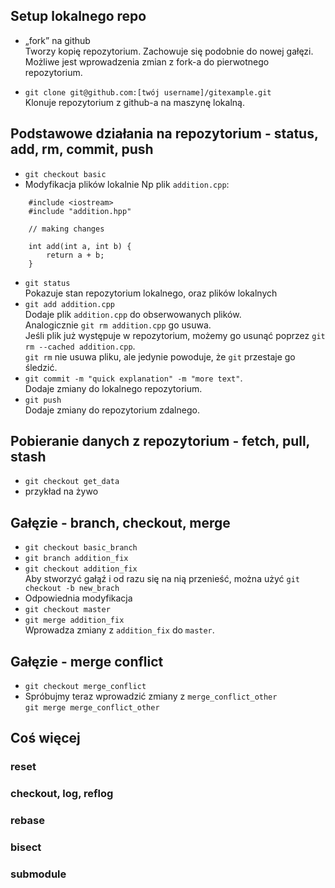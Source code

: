 ## Setup lokalnego repo
* „fork” na github  
    Tworzy kopię repozytorium. Zachowuje się podobnie do nowej gałęzi.
    Możliwe jest wprowadzenia zmian z fork-a
    do pierwotnego repozytorium.

* `git clone git@github.com:[twój username]/gitexample.git`  
    Klonuje repozytorium z github-a na maszynę lokalną.

## Podstawowe działania na repozytorium - status, add, rm, commit, push
* `git checkout basic`
* Modyfikacja plików lokalnie
Np plik `addition.cpp`:
```
    #include <iostream>
    #include "addition.hpp"

    // making changes

    int add(int a, int b) {
        return a + b;
    }
```
* `git status`  
Pokazuje stan repozytorium lokalnego, oraz plików lokalnych
* `git add addition.cpp`  
Dodaje plik `addition.cpp` do obserwowanych plików.  
Analogicznie `git rm addition.cpp` go usuwa.  
Jeśli plik już występuje w repozytorium, możemy go usunąć poprzez `git rm --cached addition.cpp`.  
`git rm` nie usuwa pliku, ale jedynie powoduje, że `git` przestaje go śledzić.
* `git commit -m "quick explanation" -m "more text"`.  
Dodaje zmiany do lokalnego repozytorium.
* `git push`  
Dodaje zmiany do repozytorium zdalnego.

## Pobieranie danych z repozytorium - fetch, pull, stash
* `git checkout get_data`
* przykład na żywo

## Gałęzie - branch, checkout, merge
* `git checkout basic_branch`
* `git branch addition_fix`
* `git checkout addition_fix`  
Aby stworzyć gałąź i od razu się na nią przenieść, można użyć
`git checkout -b new_brach`  
* Odpowiednia modyfikacja
* `git checkout master`
* `git merge addition_fix`  
Wprowadza zmiany z `addition_fix` do `master`.

## Gałęzie - merge conflict
* `git checkout merge_conflict`
* Spróbujmy teraz wprowadzić zmiany z `merge_conflict_other`  
`git merge merge_conflict_other`



## Coś więcej

### reset

### checkout, log, reflog

### rebase

### bisect

### submodule